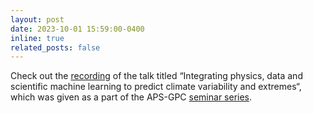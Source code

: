 ```yaml
---
layout: post
date: 2023-10-01 15:59:00-0400
inline: true
related_posts: false
---
```


Check out the [recording](https://www.youtube.com/watch?v=I4PCykAEFSU) of the talk titled “Integrating physics, data and scientific machine learning to predict climate variability and extremes“, which was given as a part of the APS-GPC [seminar series](https://engage.aps.org/gpc/resources/seminar-series).
